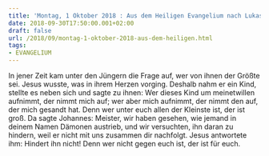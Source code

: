 ```yaml
---
title: 'Montag, 1 Oktober 2018 : Aus dem Heiligen Evangelium nach Lukas - Lk 9,46-50.'
date: 2018-09-30T17:50:00.001+02:00
draft: false
url: /2018/09/montag-1-oktober-2018-aus-dem-heiligen.html
tags: 
- EVANGELIUM
---
```


In jener Zeit kam unter den Jüngern die Frage auf, wer von ihnen der Größte sei. Jesus wusste, was in ihrem Herzen vorging. Deshalb nahm er ein Kind, stellte es neben sich und sagte zu ihnen: Wer dieses Kind um meinetwillen aufnimmt, der nimmt mich auf; wer aber mich aufnimmt, der nimmt den auf, der mich gesandt hat. Denn wer unter euch allen der Kleinste ist, der ist groß. Da sagte Johannes: Meister, wir haben gesehen, wie jemand in deinem Namen Dämonen austrieb, und wir versuchten, ihn daran zu hindern, weil er nicht mit uns zusammen dir nachfolgt. Jesus antwortete ihm: Hindert ihn nicht! Denn wer nicht gegen euch ist, der ist für euch.